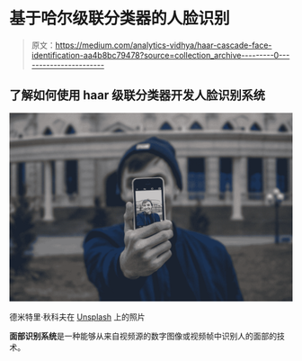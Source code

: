 # 基于哈尔级联分类器的人脸识别

> 原文：<https://medium.com/analytics-vidhya/haar-cascade-face-identification-aa4b8bc79478?source=collection_archive---------0----------------------->

## 了解如何使用 haar 级联分类器开发人脸识别系统

![](img/99484fb1ca423a095b8651505e680190.png)

德米特里·秋科夫在 [Unsplash](https://unsplash.com?utm_source=medium&utm_medium=referral) 上的照片

**面部识别系统**是一种能够从来自视频源的数字图像或视频帧中识别人的面部的技术。